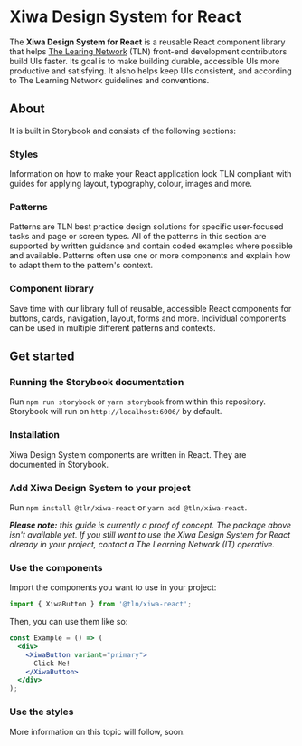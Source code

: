 # Xiwa Design System for React

The **Xiwa Design System for React** is a reusable React component library that helps <a href="https://www.thelearningnetwork.nl/" target="_blank">The Learing Network</a> (TLN) front-end development contributors build UIs faster. Its goal is to make building durable, accessible UIs more productive and satisfying. It alsho helps keep UIs consistent, and according to The Learning Network guidelines and conventions.

## About

It is built in Storybook and consists of the following sections:
### Styles

Information on how to make your React application look TLN compliant with guides for applying layout, typography, colour, images and more.

### Patterns

Patterns are TLN best practice design solutions for specific user-focused tasks and page or screen types. All of the patterns in this section are supported by written guidance and contain coded examples where possible and available. Patterns often use one or more components and explain how to adapt them to the pattern's context.

### Component library

Save time with our library full of reusable, accessible React components for buttons, cards, navigation, layout, forms and more. Individual components can be used in multiple different patterns and contexts.

## Get started

### Running the Storybook documentation

Run `npm run storybook` or `yarn storybook` from within this repository. Storybook will run on `http://localhost:6006/` by default.

### Installation

Xiwa Design System components are written in React. They are documented in Storybook.

### Add Xiwa Design System to your project

Run `npm install @tln/xiwa-react` or `yarn add @tln/xiwa-react`.

_**Please note:** this guide is currently a proof of concept. The package above isn't available yet. If you still want to use the Xiwa Design System for React already in your project, contact a The Learning Network (IT) operative._

### Use the components

Import the components you want to use in your project:

```jsx
import { XiwaButton } from '@tln/xiwa-react';
```

Then, you can use them like so:

```jsx
const Example = () => (
  <div>
    <XiwaButton variant="primary">
      Click Me!
    </XiwaButton>
  </div>
);
```

### Use the styles

More information on this topic will follow, soon.
